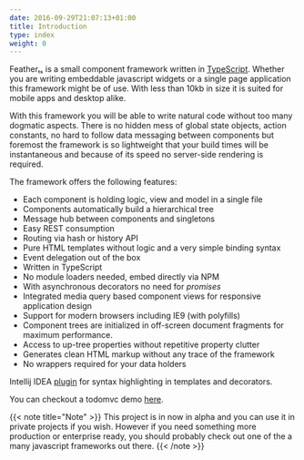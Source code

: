 ```yaml
---
date: 2016-09-29T21:07:13+01:00
title: Introduction
type: index
weight: 0
---
```


Featherₜₛ is a small component framework written in [TypeScript](https://www.typescriptlang.org/). 
Whether you are writing embeddable javascript widgets or a single page application this framework 
might be of use. With less than 10kb in size it is suited for mobile apps and desktop alike.

With this framework you will be able to write natural code without too many dogmatic aspects. 
There is no hidden mess of global state objects, action constants, no hard to follow data messaging 
between components but foremost the framework is so lightweight that your build times will be instantaneous 
and because of its speed no server-side rendering is required.

The framework offers the following features:

* Each component is holding logic, view and model in a single file
* Components automatically build a hierarchical tree
* Message hub between components and singletons
* Easy REST consumption
* Routing via hash or history API 
* Pure HTML templates without logic and a very simple binding syntax
* Event delegation out of the box
* Written in TypeScript
* No module loaders needed, embed directly via NPM
* With asynchronous decorators no need for _promises_
* Integrated media query based component views for responsive application design
* Support for modern browsers including IE9 (with polyfills)
* Component trees are initialized in off-screen document fragments for maximum performance.
* Access to up-tree properties without repetitive property clutter
* Generates clean HTML markup without any trace of the framework
* No wrappers required for your data holders
  
Intellij IDEA [plugin](http://dist.feather-ts.com/feather.jar) for syntax highlighting in templates 
and decorators.
  
You can checkout a todomvc demo [here](http://todo.feather-ts.com).
  
{{< note title="Note" >}}
This project is in now in alpha and you can use it in private projects if you wish. However if you need 
something more production or enterprise ready, you should probably check out one of the a many javascript 
frameworks out there.
{{< /note >}}

